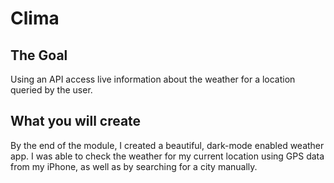 

#  Clima

## The Goal

Using an API access live information about the weather for a location queried by the user. 


## What you will create

By the end of the module, I  created a beautiful, dark-mode enabled weather app. I was able to check the weather for my current location using GPS data from my iPhone, as well as by searching for a city manually.
